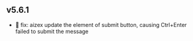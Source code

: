 ## v5.6.1

- 🐛 fix: aizex update the element of submit button, causing Ctrl+Enter failed to submit the message

